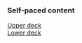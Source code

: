 ### Self-paced content

[Upper deck](https://metacognetix.github.io/elearning/index.html)  
[Lower deck](https://metacognetix.github.io/elearning/deck2.html)  

